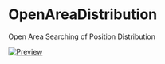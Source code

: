 # OpenAreaDistribution
Open Area Searching of Position Distribution 

[![Preview](https://img.youtube.com/vi/eN2CE5BJplg/maxresdefault.jpg)](https://youtu.be/eN2CE5BJplg)
